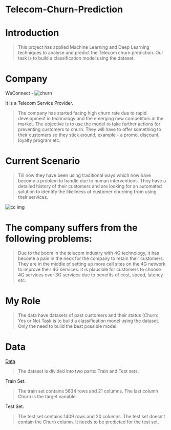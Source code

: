 # Telecom-Churn-Prediction
# Introduction
>This project has applied Machine Learning and Deep Learning techniques to analyse and predict the Telecom churn prediction. Our task is to build a classification model using the dataset.

# Company
WeConnect - ![churn](https://user-images.githubusercontent.com/114226899/226097789-cbf28d4f-e71c-4308-847c-1e5d72ca7761.png)

 It is a Telecom Service Provider.
>The company has started facing high churn rate due to rapid development in technology and the emerging new competitors in the market.
>The objective is to use the model to take further actions for preventing customers to churn.
>They will have to offer something to their customers so they stick around, example - a promo, discount, loyalty program etc.

# Current Scenario

>Till now they have been using traditional ways which now have become a problem to handle due to human interventions.
>They have a detailed history of their customers and are looking for an automated solution to identify the likeliness of customer churning from using their services.

![cc img](https://user-images.githubusercontent.com/114226899/226098173-d352d979-f0ce-49cc-87d8-e901291366a3.jpeg)

# The company suffers from the following problems:

>Due to the boom in the telecom industry with 4G technology, it has become a pain in the neck for the company to retain their customers.
>They are in the middle of setting up more cell sites on the 4G network to improve their 4G services.
>It is plausible for customers to choose 4G services over 3G services due to benefits of cost, speed, latency etc.

# My Role

>The data have datasets of past customers and their status (Churn: Yes or No)
>Task is to build a classification model using the dataset.
>Only the need to build the best possible model.

# Data 

[Data]()

>The dataset is divided into two parts: Train and Test sets.

Train Set:
>The train set contains 5634 rows and 21 columns.
>The last column Churn is the target variable.

Test Set:
>The test set contains 1409 rows and 20 columns.
>The test set doesn’t contain the Churn column.
>It needs to be predicted for the test set.
